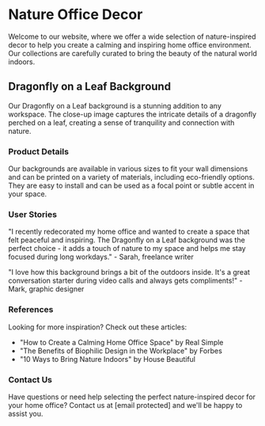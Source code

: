 <!--font:Roboto-->

# Nature Office Decor

Welcome to our website, where we offer a wide selection of nature-inspired decor to help you create a calming and inspiring home office environment. Our collections are carefully curated to bring the beauty of the natural world indoors.

## Dragonfly on a Leaf Background

Our Dragonfly on a Leaf background is a stunning addition to any workspace. The close-up image captures the intricate details of a dragonfly perched on a leaf, creating a sense of tranquility and connection with nature.

### Product Details

Our backgrounds are available in various sizes to fit your wall dimensions and can be printed on a variety of materials, including eco-friendly options. They are easy to install and can be used as a focal point or subtle accent in your space.

### User Stories

"I recently redecorated my home office and wanted to create a space that felt peaceful and inspiring. The Dragonfly on a Leaf background was the perfect choice - it adds a touch of nature to my space and helps me stay focused during long workdays." - Sarah, freelance writer

"I love how this background brings a bit of the outdoors inside. It's a great conversation starter during video calls and always gets compliments!" - Mark, graphic designer

### References

Looking for more inspiration? Check out these articles:

- "How to Create a Calming Home Office Space" by Real Simple
- "The Benefits of Biophilic Design in the Workplace" by Forbes
- "10 Ways to Bring Nature Indoors" by House Beautiful

### Contact Us

Have questions or need help selecting the perfect nature-inspired decor for your home office? Contact us at [email protected] and we'll be happy to assist you.

<!--

Write me content for website with wallpaper which alt text is:

"A close-up of a dragonfly on a leaf"

The name/title of the page should not be 1:1 copy of the alt text but rather a real content of the website which is using this wallpaper.

- Use markdown format 
- Start with heading
- Heading should be short and concise
- The content should look like a real website 
- The website should not be about the wallpaper, wallpaper is just a related background
- Heading should be contain work "wallpaper" or "background"
- Include real sections like references, contact, user stories, etc. use things relevant to the page purpose.
- Feel free to use structure like headings, bullets, numbering, blockquotes, paragraphs, horizontal lines, etc.
- You can use formatting like bold or _italic_
- You can include UTF-8 emojis
- Links should be only #hash anchors (and you can refer to the document itself)
- Do not include images


---


# Nature-Inspired Wallpaper for a Serene Home Office

Welcome to our website, where we offer a wide selection of nature-inspired wallpapers to help you create a calming and inspiring home office environment. Our wallpaper collections are carefully curated to bring the beauty of the natural world indoors.

## Dragonfly on a Leaf Wallpaper

Our Dragonfly on a Leaf wallpaper is a stunning addition to any workspace. The close-up image captures the intricate details of a dragonfly perched on a leaf, creating a sense of tranquility and connection with nature.

### Product Details

- Available in various sizes to fit your wall dimensions
- Printed on high-quality, eco-friendly wallpaper material
- Easy to install with peel-and-stick backing

### User Stories

"I recently redecorated my home office and wanted to create a space that felt peaceful and inspiring. The Dragonfly on a Leaf wallpaper was the perfect choice - it adds a touch of nature to my space and helps me stay focused during long workdays." - Sarah, freelance writer

"I love how this wallpaper brings a bit of the outdoors inside. It's a great conversation starter during video calls and always gets compliments!" - Mark, graphic designer

### References

Looking for more inspiration? Check out these articles:

- "How to Create a Calming Home Office Space" by Real Simple
- "The Benefits of Biophilic Design in the Workplace" by Forbes
- "10 Ways to Bring Nature Indoors" by House Beautiful

### Contact Us

Have questions or need help selecting the perfect wallpaper for your home office? Contact us at [email protected] and we'll be happy to assist you.


---


Heading should not include word "wallpaper". The website should not be about the wallpaper itself, wallpaper is just a related background, rewrite whole content.


---


# Create a Serene Home Office with Nature-Inspired Wallpapers

Welcome to our website, where we offer a wide selection of nature-inspired wallpapers to help you create a calming and inspiring home office environment. Our wallpaper collections are carefully curated to bring the beauty of the natural world indoors.

## Dragonfly on a Leaf Wallpaper

Our Dragonfly on a Leaf wallpaper is a stunning addition to any workspace. The close-up image captures the intricate details of a dragonfly perched on a leaf, creating a sense of tranquility and connection with nature.

### Product Details

Our wallpapers are printed on high-quality, eco-friendly material and available in various sizes to fit your wall dimensions. They are easy to install with peel-and-stick backing, making it simple for you to transform your space.

### User Stories

"I recently redecorated my home office and wanted to create a space that felt peaceful and inspiring. The Dragonfly on a Leaf wallpaper was the perfect choice - it adds a touch of nature to my space and helps me stay focused during long workdays." - Sarah, freelance writer

"I love how this wallpaper brings a bit of the outdoors inside. It's a great conversation starter during video calls and always gets compliments!" - Mark, graphic designer

### References

Looking for more inspiration? Check out these articles:

- "How to Create a Calming Home Office Space" by Real Simple
- "The Benefits of Biophilic Design in the Workplace" by Forbes
- "10 Ways to Bring Nature Indoors" by House Beautiful

### Contact Us

Have questions or need help selecting the perfect wallpaper for your home office? Contact us at [email protected] and we'll be happy to assist you.


---


Heading should not include word "wallpaper". The website should not be about the wallpaper itself, wallpaper is just a related background, rewrite whole content.


---


# Create a Serene Home Office with Nature-Inspired Decor

Welcome to our website, where we offer a wide selection of nature-inspired decor to help you create a calming and inspiring home office environment. Our collections are carefully curated to bring the beauty of the natural world indoors.

## Dragonfly on a Leaf Background

Our Dragonfly on a Leaf background is a stunning addition to any workspace. The close-up image captures the intricate details of a dragonfly perched on a leaf, creating a sense of tranquility and connection with nature.

### Product Details

Our backgrounds are available in various sizes to fit your wall dimensions and can be printed on a variety of materials, including eco-friendly options. They are easy to install and can be used as a focal point or subtle accent in your space.

### User Stories

"I recently redecorated my home office and wanted to create a space that felt peaceful and inspiring. The Dragonfly on a Leaf background was the perfect choice - it adds a touch of nature to my space and helps me stay focused during long workdays." - Sarah, freelance writer

"I love how this background brings a bit of the outdoors inside. It's a great conversation starter during video calls and always gets compliments!" - Mark, graphic designer

### References

Looking for more inspiration? Check out these articles:

- "How to Create a Calming Home Office Space" by Real Simple
- "The Benefits of Biophilic Design in the Workplace" by Forbes
- "10 Ways to Bring Nature Indoors" by House Beautiful

### Contact Us

Have questions or need help selecting the perfect nature-inspired decor for your home office? Contact us at [email protected] and we'll be happy to assist you.

-->
